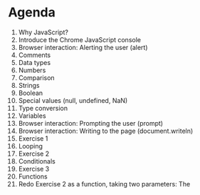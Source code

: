Agenda
==
1. Why JavaScript?
1. Introduce the Chrome JavaScript console
1. Browser interaction: Alerting the user (alert)
1. Comments
1. Data types
  1. Numbers
  1. Comparison
  1. Strings
  1. Boolean
  1. Special values (null, undefined, NaN)
1. Type conversion
1. Variables
1. Browser interaction: Prompting the user (prompt)
1. Browser interaction: Writing to the page (document.writeln)
1. Exercise 1
1. Looping
1. Exercise 2
1. Conditionals
1. Exercise 3
1. Functions
1. Redo Exercise 2 as a function, taking two parameters: The 
